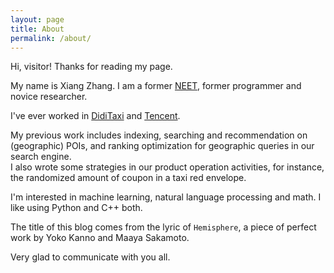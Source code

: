 ```yaml
---
layout: page
title: About
permalink: /about/
---
```


Hi, visitor! Thanks for reading my page.

My name is Xiang Zhang.
I am a former [NEET](http://en.wikipedia.org/wiki/NEET), former programmer and novice researcher.

I've ever worked in [DidiTaxi](http://www.xiaojukeji.com/) and [Tencent](http://www.tencent.com/).

My previous work includes indexing, searching and recommendation on (geographic) POIs, and ranking optimization for geographic queries in our search engine.   
I also wrote some strategies in our product operation activities, for instance, the randomized amount of coupon in a taxi red envelope.

I'm interested in machine learning, natural language processing and math. I like using Python and C++ both.

The title of this blog comes from the lyric of `Hemisphere`, a piece of perfect work by Yoko Kanno and Maaya Sakamoto.

Very glad to communicate with you all.

